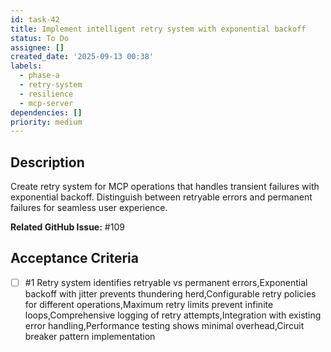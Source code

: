 ```yaml
---
id: task-42
title: Implement intelligent retry system with exponential backoff
status: To Do
assignee: []
created_date: '2025-09-13 00:38'
labels:
  - phase-a
  - retry-system
  - resilience
  - mcp-server
dependencies: []
priority: medium
---
```


## Description

Create retry system for MCP operations that handles transient failures with exponential backoff. Distinguish between retryable errors and permanent failures for seamless user experience.

**Related GitHub Issue:** #109

## Acceptance Criteria
<!-- AC:BEGIN -->
- [ ] #1 Retry system identifies retryable vs permanent errors,Exponential backoff with jitter prevents thundering herd,Configurable retry policies for different operations,Maximum retry limits prevent infinite loops,Comprehensive logging of retry attempts,Integration with existing error handling,Performance testing shows minimal overhead,Circuit breaker pattern implementation
<!-- AC:END -->
